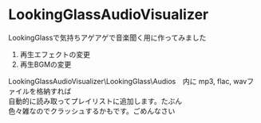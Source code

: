 # LookingGlassAudioVisualizer
LookingGlassで気持ちアゲアゲで音楽聞く用に作ってみました

1. 再生エフェクトの変更
2. 再生BGMの変更

LookingGlassAudioVisualizer\LookingGlass\Audios　内に mp3, flac, wavファイルを格納すれば  
自動的に読み取ってプレイリストに追加します。たぶん  
色々雑なのでクラッシュするかもです。ごめんなさい
